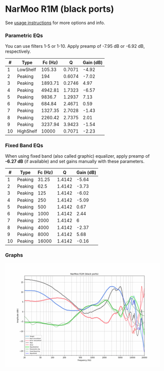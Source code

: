 # NarMoo R1M (black ports)
See [usage instructions](https://github.com/jaakkopasanen/AutoEq#usage) for more options and info.

### Parametric EQs
You can use filters 1-5 or 1-10. Apply preamp of -7.95 dB or -6.92 dB, respectively.

|   # | Type      |   Fc (Hz) |      Q |   Gain (dB) |
|-----|-----------|-----------|--------|-------------|
|   1 | LowShelf  |    105.33 | 0.7071 |       -4.92 |
|   2 | Peaking   |    194    | 0.6074 |       -7.02 |
|   3 | Peaking   |   1893.71 | 0.2746 |        4.97 |
|   4 | Peaking   |   4942.81 | 1.7323 |       -6.57 |
|   5 | Peaking   |   9836.7  | 1.2937 |        7.13 |
|   6 | Peaking   |    684.84 | 2.4671 |        0.59 |
|   7 | Peaking   |   1327.35 | 2.7028 |       -1.43 |
|   8 | Peaking   |   2260.42 | 2.7375 |        2.01 |
|   9 | Peaking   |   3237.94 | 3.9423 |       -1.54 |
|  10 | HighShelf |  10000    | 0.7071 |       -2.23 |

### Fixed Band EQs
When using fixed band (also called graphic) equalizer, apply preamp of **-6.27 dB** (if available) and set gains manually with these parameters.

|   # | Type    |   Fc (Hz) |      Q |   Gain (dB) |
|-----|---------|-----------|--------|-------------|
|   1 | Peaking |     31.25 | 1.4142 |       -5.64 |
|   2 | Peaking |     62.5  | 1.4142 |       -3.73 |
|   3 | Peaking |    125    | 1.4142 |       -6.02 |
|   4 | Peaking |    250    | 1.4142 |       -5.09 |
|   5 | Peaking |    500    | 1.4142 |        0.67 |
|   6 | Peaking |   1000    | 1.4142 |        2.44 |
|   7 | Peaking |   2000    | 1.4142 |        6    |
|   8 | Peaking |   4000    | 1.4142 |       -2.37 |
|   9 | Peaking |   8000    | 1.4142 |        5.68 |
|  10 | Peaking |  16000    | 1.4142 |       -0.16 |

### Graphs
![](./NarMoo%20R1M%20(black%20ports).png)
